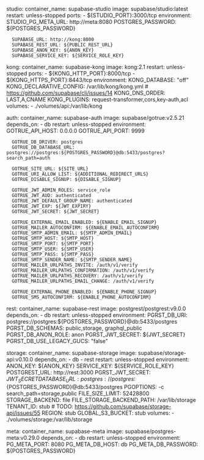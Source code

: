   studio:
    container_name: supabase-studio
    image: supabase/studio:latest
    restart: unless-stopped
    ports:
      - ${STUDIO_PORT}:3000/tcp
    environment:
      STUDIO_PG_META_URL: http://meta:8080
      POSTGRES_PASSWORD: ${POSTGRES_PASSWORD}

      SUPABASE_URL: http://kong:8000
      SUPABASE_REST_URL: ${PUBLIC_REST_URL}
      SUPABASE_ANON_KEY: ${ANON_KEY}
      SUPABASE_SERVICE_KEY: ${SERVICE_ROLE_KEY}

  kong:
    container_name: supabase-kong
    image: kong:2.1
    restart: unless-stopped
    ports:
      - ${KONG_HTTP_PORT}:8000/tcp
      - ${KONG_HTTPS_PORT}:8443/tcp
    environment:
      KONG_DATABASE: "off"
      KONG_DECLARATIVE_CONFIG: /var/lib/kong/kong.yml
      # https://github.com/supabase/cli/issues/14
      KONG_DNS_ORDER: LAST,A,CNAME
      KONG_PLUGINS: request-transformer,cors,key-auth,acl
    volumes:
      - ./volumes/api:/var/lib/kong

  auth:
    container_name: supabase-auth
    image: supabase/gotrue:v2.5.21
    depends_on:
      - db
    restart: unless-stopped
    environment:
      GOTRUE_API_HOST: 0.0.0.0
      GOTRUE_API_PORT: 9999

      GOTRUE_DB_DRIVER: postgres
      GOTRUE_DB_DATABASE_URL: postgres://postgres:${POSTGRES_PASSWORD}@db:5433/postgres?search_path=auth

      GOTRUE_SITE_URL: ${SITE_URL}
      GOTRUE_URI_ALLOW_LIST: ${ADDITIONAL_REDIRECT_URLS}
      GOTRUE_DISABLE_SIGNUP: ${DISABLE_SIGNUP}

      GOTRUE_JWT_ADMIN_ROLES: service_role
      GOTRUE_JWT_AUD: authenticated
      GOTRUE_JWT_DEFAULT_GROUP_NAME: authenticated
      GOTRUE_JWT_EXP: ${JWT_EXPIRY}
      GOTRUE_JWT_SECRET: ${JWT_SECRET}

      GOTRUE_EXTERNAL_EMAIL_ENABLED: ${ENABLE_EMAIL_SIGNUP}
      GOTRUE_MAILER_AUTOCONFIRM: ${ENABLE_EMAIL_AUTOCONFIRM}
      GOTRUE_SMTP_ADMIN_EMAIL: ${SMTP_ADMIN_EMAIL}
      GOTRUE_SMTP_HOST: ${SMTP_HOST}
      GOTRUE_SMTP_PORT: ${SMTP_PORT}
      GOTRUE_SMTP_USER: ${SMTP_USER}
      GOTRUE_SMTP_PASS: ${SMTP_PASS}
      GOTRUE_SMTP_SENDER_NAME: ${SMTP_SENDER_NAME}
      GOTRUE_MAILER_URLPATHS_INVITE: /auth/v1/verify
      GOTRUE_MAILER_URLPATHS_CONFIRMATION: /auth/v1/verify
      GOTRUE_MAILER_URLPATHS_RECOVERY: /auth/v1/verify
      GOTRUE_MAILER_URLPATHS_EMAIL_CHANGE: /auth/v1/verify

      GOTRUE_EXTERNAL_PHONE_ENABLED: ${ENABLE_PHONE_SIGNUP}
      GOTRUE_SMS_AUTOCONFIRM: ${ENABLE_PHONE_AUTOCONFIRM}

  rest:
    container_name: supabase-rest
    image: postgrest/postgrest:v9.0.0
    depends_on:
      - db
    restart: unless-stopped
    environment:
      PGRST_DB_URI: postgres://postgres:${POSTGRES_PASSWORD}@db:5433/postgres
      PGRST_DB_SCHEMAS: public,storage, graphql_public
      PGRST_DB_ANON_ROLE: anon
      PGRST_JWT_SECRET: ${JWT_SECRET}
      PGRST_DB_USE_LEGACY_GUCS: "false"

  storage:
    container_name: supabase-storage
    image: supabase/storage-api:v0.10.0
    depends_on:
      - db
      - rest
    restart: unless-stopped
    environment:
      ANON_KEY: ${ANON_KEY}
      SERVICE_KEY: ${SERVICE_ROLE_KEY}
      POSTGREST_URL: http://rest:3000
      PGRST_JWT_SECRET: ${JWT_SECRET}
      DATABASE_URL: postgres://postgres:${POSTGRES_PASSWORD}@db:5433/postgres
      PGOPTIONS: -c search_path=storage,public
      FILE_SIZE_LIMIT: 52428800
      STORAGE_BACKEND: file
      FILE_STORAGE_BACKEND_PATH: /var/lib/storage
      TENANT_ID: stub
      # TODO: https://github.com/supabase/storage-api/issues/55
      REGION: stub
      GLOBAL_S3_BUCKET: stub
    volumes:
      - ./volumes/storage:/var/lib/storage

  meta:
    container_name: supabase-meta
    image: supabase/postgres-meta:v0.29.0
    depends_on:
      - db
    restart: unless-stopped
    environment:
      PG_META_PORT: 8080
      PG_META_DB_HOST: db
      PG_META_DB_PASSWORD: ${POSTGRES_PASSWORD}

